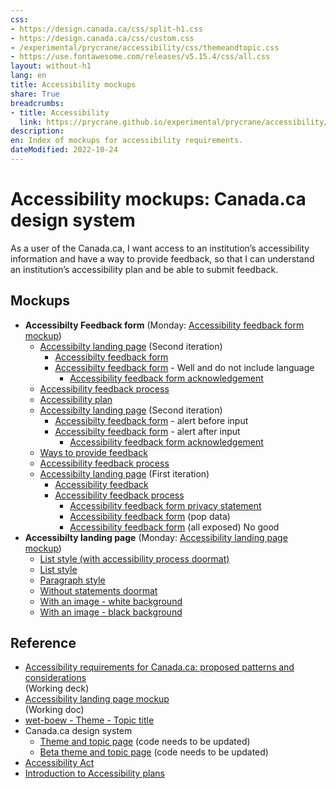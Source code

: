 ```yaml
---
css:
- https://design.canada.ca/css/split-h1.css
- https://design.canada.ca/css/custom.css
- /experimental/prycrane/accessibility/css/themeandtopic.css
- https://use.fontawesome.com/releases/v5.15.4/css/all.css
layout: without-h1
lang: en
title: Accessibility mockups
share: True
breadcrumbs:
- title: Accessibility
  link: https://prycrane.github.io/experimental/prycrane/accessibility/
description: 
en: Index of mockups for accessibility requirements. 
dateModified: 2022-10-24
---
```

<div class="container">
  <div class="row">
    <div class="col-md-6">
      <h1 property="name" id="wb-cont" dir="ltr"><span class="stacked"><span>Accessibility mockups</span>: <span>Canada.ca design system</span></span></h1>
      <p>As a user of the Canada.ca, I want access to an institution’s accessibility information and have a way to provide feedback, so that I can understand an institution’s accessibility plan and be able to submit feedback.</p>
    </div>
    <div class="col-md-6 mrgn-tp-sm hidden-sm hidden-xs provisional gc-topic-bg">
      <div data-bgimg="/experimental/prycrane/accessibility/images/univ-access-02.png"></div>
    </div>
  </div>
</div>
<h2>Mockups</h2>
<ul>
  <li><strong>Accessibilty Feedback form</strong> (Monday: <a href="https://scma-dto.monday.com/boards/2632043469/pulses/3478278191" class="">Accessibility feedback form mockup</a>)
    <ul>
      <li class="mrgn-tp-lg"><a href="afeedback-03-01-en.html">Accessibilty landing page</a> (Second iteration)
        <ul>
          <li><a href="afeedback-03-03-en.html">Accessibilty feedback form</a></li>
          <li><a href="afeedback-03-03b-en.html">Accessibilty feedback form</a> - Well and do not include language
            <ul>
              <li><a href="afeedback-03-04-en.html">Accessibility feedback form acknowledgement</a></li>
            </ul>
          </li>
        </ul>
      </li>
      <li><a href="afeedback-03-02-en.html">Accessibility feedback process</a></li>
      <li><a href="afeedback-03-05-en.html">Accessibility plan</a></li>     
      <li class="mrgn-tp-lg"><a href="afeedback-02-01-en.html">Accessibilty landing page</a> (Second iteration)
        <ul>
          <li><a href="afeedback-02-02-en.html">Accessibilty feedback form</a> - alert before input</li>
          <li><a href="afeedback-02-02b-en.html">Accessibilty feedback form</a> - alert after input
            <ul>
              <li><a href="afeedback-02-05-en.html">Accessibility feedback form acknowledgement</a></li>
            </ul>
          </li>
        </ul>
      </li>
      <li><a href="afeedback-02-03-en.html">Ways to provide feedback</a></li>
      <li><a href="afeedback-02-04-en.html">Accessibility feedback process</a></li>
      <li class="mrgn-tp-lg"><a href="afeedback-01-en.html">Accessibilty landing page</a> (First iteration)
        <ul>
          <li><a href="afeedback-03-en.html">Accessibility feedback</a></li>
          <li><a href="afeedback-02-en.html">Accessibility feedback process</a>
            <ul>
              <li><a href="afeedback-04-en.html">Accessibility feedback form privacy statement</a></li>
              <li><a href="afeedback-05-en.html">Accessibility feedback form</a> (pop data)</li>
              <li><a href="afeedback-07-en.html">Accessibility feedback form</a> (all exposed) <span class="far fa-thumbs-down"></span> No good</li>
            </ul>
          </li>
        </ul>
      </li>
    </ul>
  </li>
  <li class="mrgn-tp-lg"><strong>Accessibilty landing page</strong> (Monday: <a href="https://scma-dto.monday.com/boards/2632043469/pulses/3416932460" class="">Accessibility landing page mockup</a>)
    <ul>
      <li><a href="accessibility-09-en.html">List style (with accessibility process doormat)</a></li>
      <li><a href="accessibility-01-en.html">List style</a></li>
      <li><a href="accessibility-05-en.html">Paragraph style</a></li>
      <li><a href="accessibility-02-en.html">Without statements doormat</a></li>
      <li><a href="accessibility-04-en.html">With an image - white background</a></li>
      <li><a href="accessibility-06-en.html">With an image - black background</a></li>
    </ul>
  </li>
</ul>
<h2>Reference</h2>
<ul>
  <li><a href="https://docs.google.com/presentation/d/1A9s7r4TpSSOg0Ik65l2nf6RQeTO-6A75aLoK6llINRY/edit#slide=id.g168222990b5_0_0">Accessibility requirements for Canada.ca: proposed patterns and considerations</a><br>
    (Working deck)</li>
  <li><a href="https://docs.google.com/document/d/1ezTHWBwvIxQY9qtvSrfjw0FiPXWLJNA0IkQJuTO9M5I/edit#heading=h.oos2vfohf0tr">Accessibility landing page mockup</a><br>
    (Working doc)</li>
  <li><a href="https://wet-boew.github.io/GCWeb/templates/theme-topic/theme-topic-en.html">wet-boew - Theme - Topic title</a></li>
  <li>Canada.ca design system
    <ul>
      <li><a href="https://design.canada.ca/mandatory-templates/theme-topic.html">Theme and topic page</a> (code needs to be updated)</li>
      <li><a href="https://design.canada.ca/coded-layout/theme_topic_guidance.html">Beta theme and topic page</a> (code needs to be updated)</li>
    </ul>
  </li>
  <li><a href="https://laws.justice.gc.ca/eng/acts/A-0.6/page-2.html#docCont">Accessibility Act</a></li>
  <li><a href="https://www.canada.ca/en/employment-social-development/programs/accessible-canada-regulations-guidance/accessibility-plans/section1.html">Introduction to Accessibility plans</a></li>
</ul>
